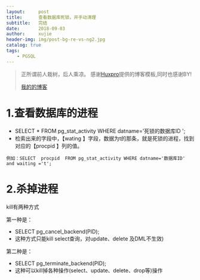 ```yaml
---
layout:     post
title:      查看数据库死锁，并手动清理
subtitle:   完结
date:       2018-09-03
author:     xujie
header-img: img/post-bg-re-vs-ng2.jpg
catalog: true
tags:
    - PGSQL
---
```


> 正所谓前人栽树，后人乘凉。
> 感谢[Huxpro](https://github.com/huxpro)提供的博客模板,同时也感谢BY!
> 
> [我的的博客](http://my.happy-coding.cn)

# 1.查看数据库的进程
- SELECT * FROM pg_stat_activity WHERE datname='死锁的数据库ID ';
- 检索出来的字段中，【wating 】字段，数据为t的那条，就是死锁的进程，找到对应的【procpid 】列的值。

`例如：SELECT  procpid  FROM pg_stat_activity WHERE datname='数据库ID' and waiting ='t';`

# 2.杀掉进程

kill有两种方式

第一种是：
- SELECT pg_cancel_backend(PID);
- 这种方式只能kill select查询，对update、delete 及DML不生效)

第二种是：

- SELECT pg_terminate_backend(PID);
- 这种可以kill掉各种操作(select、update、delete、drop等)操作



